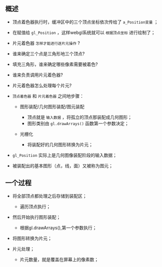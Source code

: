 ## 概述

* 顶点着色器执行时，缓冲区中的三个顶点坐标依次传给了 `a_Position变量` ；
* 在赋值给 `gl_Position` ，这样webgl系统就可以 `根据顶点坐标` 进行绘制了；

* 片元着色器 `怎样才能进行逐片元操作` ?
* 谁来确定三个点是三角形地三个顶点?
* 填充三角形，谁来确定哪些像素需要被着色?
* 谁来负责调用片元着色器?
* 片元着色器怎么处理每个片元?

* `顶点着色器` 和 `片元着色器` 之间地步骤：

  + 图形装配/几何图形装配/图元装配
    - 顶点就是 `输入数据` ，将孤立的顶点那装配成几何图形；
    - 图形类别由 `gl.drawArrays()` 函数第一个参数决定；

  + 光栅化
    - 将装配好的几何图形转换为片元；

* `gl_Position` 实际上是几何图像装配阶段的输入数据；
* 被装配出的基本图形（点，线，面）又被称为图元；

## 一个过程

* 将全部顶点都处理之后存储到装配区；
  - 遍历顶点执行；

* 然后开始执行图形装配；
  - 根据gl.drawArrays(),第一个参数执行；

* 将图形转换为片元；

* 片元处理；
  - 片元数量，就是覆盖在屏幕上的像素数；

    
